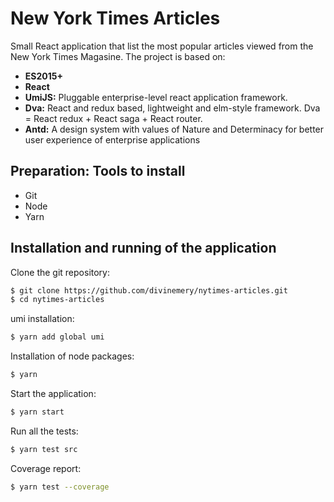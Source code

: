 # New York Times Articles
Small React application that list the most popular articles 
viewed from the New York Times Magasine. The project is based on:
* <strong>ES2015+</strong> 
* <strong>React</strong>
* <strong>UmiJS:</strong> Pluggable enterprise-level react application framework.
* <strong>Dva:</strong> React and redux based, lightweight and elm-style framework. Dva = React redux + React saga + React router.
* <strong>Antd:</strong> A design system with values of Nature and Determinacy for better user experience of enterprise applications


## Preparation: Tools to install

* Git
* Node
* Yarn


## Installation and running of the application

Clone the git repository:

```sh
$ git clone https://github.com/divinemery/nytimes-articles.git
$ cd nytimes-articles
```

umi installation:

```sh
$ yarn add global umi
```

Installation of node packages:

```sh
$ yarn
```

Start the application:

```sh
$ yarn start
```

Run all the tests:

```sh
$ yarn test src
```

Coverage report:

```sh
$ yarn test --coverage
```

